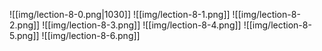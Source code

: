 ![[img/lection-8-0.png|1030]]
![[img/lection-8-1.png]]
![[img/lection-8-2.png]]
![[img/lection-8-3.png]]
![[img/lection-8-4.png]]
![[img/lection-8-5.png]]
![[img/lection-8-6.png]]